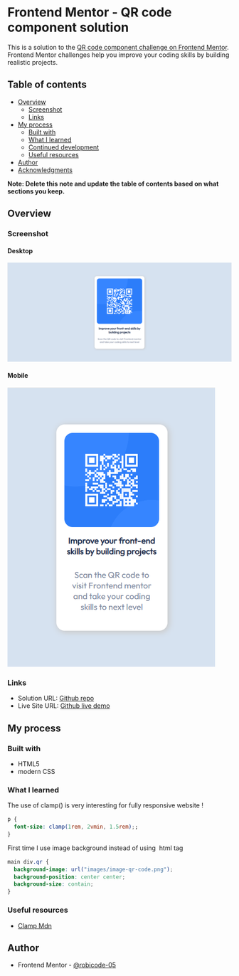 # Frontend Mentor - QR code component solution

This is a solution to the [QR code component challenge on Frontend Mentor](https://www.frontendmentor.io/challenges/qr-code-component-iux_sIO_H). Frontend Mentor challenges help you improve your coding skills by building realistic projects. 

## Table of contents

- [Overview](#overview)
  - [Screenshot](#screenshot)
  - [Links](#links)
- [My process](#my-process)
  - [Built with](#built-with)
  - [What I learned](#what-i-learned)
  - [Continued development](#continued-development)
  - [Useful resources](#useful-resources)
- [Author](#author)
- [Acknowledgments](#acknowledgments)

**Note: Delete this note and update the table of contents based on what sections you keep.**

## Overview

### Screenshot

#### Desktop
!["render desktop"](images/my-render-desktop.png)
#### Mobile
!["render mobile"](images/my-render-mobile.png)

### Links

- Solution URL: [Github repo](https://github.com/robicode-05/FrontEndMentor-QrCode)
- Live Site URL: [Github live demo](https://robicode-05.github.io/FrontEndMentor-QrCode/)

## My process

### Built with

- HTML5
- modern CSS

### What I learned

The use of clamp() is very interesting for fully responsive website !
```css
p { 
  font-size: clamp(1rem, 2vmin, 1.5rem);;
}
```
First time I use image background instead of using <img /> html tag
```css
main div.qr {
  background-image: url("images/image-qr-code.png");
  background-position: center center;
  background-size: contain;
}
```

### Useful resources

- [Clamp Mdn](https://developer.mozilla.org/en-US/docs/web/css/clamp)

## Author
- Frontend Mentor - [@robicode-05](https://www.frontendmentor.io/profile/robicode-05)
